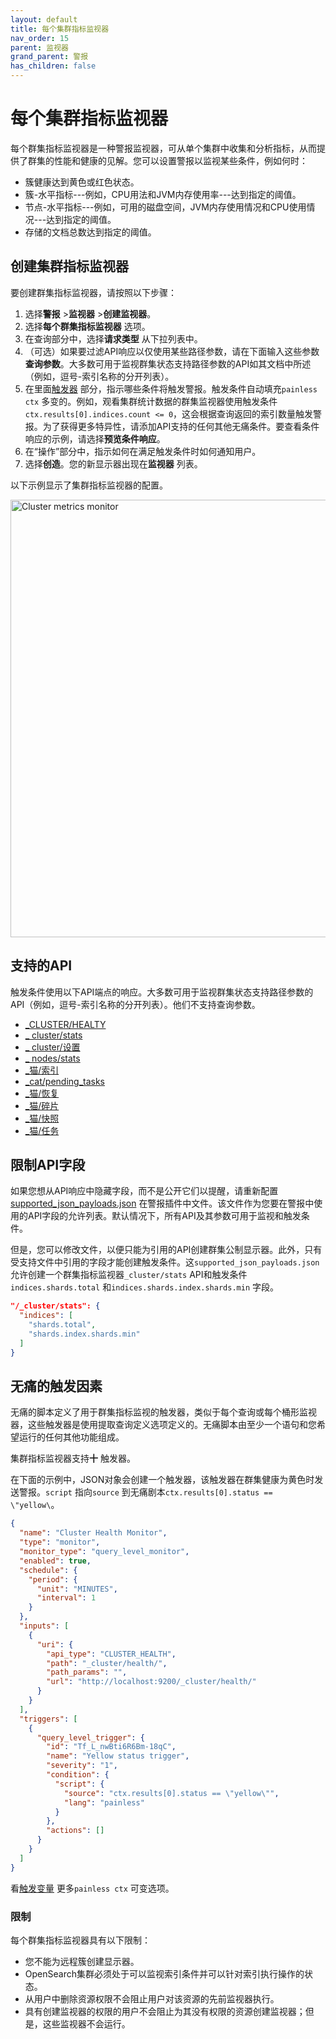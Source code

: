 ```yaml
---
layout: default
title: 每个集群指标监视器
nav_order: 15
parent: 监视器
grand_parent: 警报
has_children: false
---
```


# 每个集群指标监视器

每个群集指标监视器是一种警报监视器，可从单个集群中收集和分析指标，从而提供了群集的性能和健康的见解。您可以设置警报以监视某些条件，例如何时：

- 簇健康达到黄色或红色状态。
- 簇-水平指标---例如，CPU用法和JVM内存使用率---达到指定的阈值。
- 节点-水平指标---例如，可用的磁盘空间，JVM内存使用情况和CPU使用情况---达到指定的阈值。
- 存储的文档总数达到指定的阈值。

## 创建集群指标监视器

要创建群集指标监视器，请按照以下步骤：

1. 选择**警报** >**监视器** >**创建监视器**。
2. 选择**每个群集指标监视器** 选项。
3. 在查询部分中，选择**请求类型** 从下拉列表中。
4. （可选）如果要过滤API响应以仅使用某些路径参数，请在下面输入这些参数**查询参数**。大多数可用于监视群集状态支持路径参数的API如其文档中所述（例如，逗号-索引名称的分开列表）。
5. 在里面[触发器]({{site.url}}{{site.baseurl}}/observing-your-data/alerting/triggers/) 部分，指示哪些条件将触发警报。触发条件自动填充`painless ctx` 多变的。例如，观看集群统计数据的群集监视器使用触发条件`ctx.results[0].indices.count <= 0`，这会根据查询返回的索引数量触发警报。为了获得更多特异性，请添加API支持的任何其他无痛条件。要查看条件响应的示例，请选择**预览条件响应**。
6. 在“操作”部分中，指示如何在满足触发条件时如何通知用户。
7. 选择**创造**。您的新显示器出现在**监视器** 列表。

以下示例显示了集群指标监视器的配置。

<img src="{{site.url}}{{site.baseurl}}/images/cluster-metrics.png" alt="Cluster metrics monitor" width="700"/>

## 支持的API

触发条件使用以下API端点的响应。大多数可用于监视群集状态支持路径参数的API（例如，逗号-索引名称的分开列表）。他们不支持查询参数。

- [_CLUSTER/HEALTY]({{site.url}}{{site.baseurl}}/api-reference/cluster-health/)
- [_ cluster/stats]({{site.url}}{{site.baseurl}}/api-reference/cluster-stats/)
- [_ cluster/设置]({{site.url}}{{site.baseurl}}/api-reference/cluster-settings/)
- [_ nodes/stats]({{site.url}}{{site.baseurl}}/opensearch/popular-api/#get-node-statistics)
- [_猫/索引]({{site.url}}{{site.baseurl}}/api-reference/cat/cat-indices/)
- [_cat/pending_tasks]({{site.url}}{{site.baseurl}}/api-reference/cat/cat-pending-tasks/)
- [_猫/恢复]({{site.url}}{{site.baseurl}}/api-reference/cat/cat-recovery/)
- [_猫/碎片]({{site.url}}{{site.baseurl}}/api-reference/cat/cat-shards/)
- [_猫/快照]({{site.url}}{{site.baseurl}}/api-reference/cat/cat-snapshots/)
- [_猫/任务]({{site.url}}{{site.baseurl}}/api-reference/cat/cat-tasks/)

## 限制API字段

如果您想从API响应中隐藏字段，而不是公开它们以提醒，请重新配置[supported_json_payloads.json](https://github.com/opensearch-project/alerting/blob/main/alerting/src/main/resources/org/opensearch/alerting/settings/supported_json_payloads.json) 在警报插件中文件。该文件作为您要在警报中使用的API字段的允许列表。默认情况下，所有API及其参数可用于监视和触发条件。

但是，您可以修改文件，以便只能为引用的API创建群集公制显示器。此外，只有受支持文件中引用的字段才能创建触发条件。这`supported_json_payloads.json` 允许创建一个群集指标监视器`_cluster/stats` API和触发条件`indices.shards.total` 和`indices.shards.index.shards.min` 字段。

```json
"/_cluster/stats": {
  "indices": [
    "shards.total",
    "shards.index.shards.min"
  ]
}
```

## 无痛的触发因素

无痛的脚本定义了用于群集指标监视的触发器，类似于每个查询或每个桶形监视器，这些触发器是使用提取查询定义选项定义的。无痛脚本由至少一个语句和您希望运行的任何其他功能组成。

集群指标监视器支持**十** 触发器。

在下面的示例中，JSON对象会创建一个触发器，该触发器在群集健康为黄色时发送警报。`script` 指向`source` 到无痛剧本`ctx.results[0].status == \"yellow\`。

```json
{
  "name": "Cluster Health Monitor",
  "type": "monitor",
  "monitor_type": "query_level_monitor",
  "enabled": true,
  "schedule": {
    "period": {
      "unit": "MINUTES",
      "interval": 1
    }
  },
  "inputs": [
    {
      "uri": {
        "api_type": "CLUSTER_HEALTH",
        "path": "_cluster/health/",
        "path_params": "",
        "url": "http://localhost:9200/_cluster/health/"
      }
    }
  ],
  "triggers": [
    {
      "query_level_trigger": {
        "id": "Tf_L_nwBti6R6Bm-18qC",
        "name": "Yellow status trigger",
        "severity": "1",
        "condition": {
          "script": {
            "source": "ctx.results[0].status == \"yellow\"",
            "lang": "painless"
          }
        },
        "actions": []
      }
    }
  ]
}
```

看[触发变量]({{site.url}}{{site.baseurl}}/observing-your-data/alerting/triggers/#trigger-variables) 更多`painless ctx` 可变选项。

### 限制

每个群集指标监视器具有以下限制：

- 您不能为远程簇创建显示器。
- OpenSearch集群必须处于可以监视索引条件并可以针对索引执行操作的状态。
- 从用户中删除资源权限不会阻止用户对该资源的先前监视器执行。
- 具有创建监视器的权限的用户不会阻止为其没有权限的资源创建监视器；但是，这些监视器不会运行。

